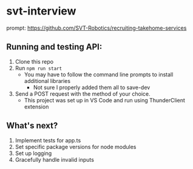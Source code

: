 # svt-interview

prompt: https://github.com/SVT-Robotics/recruiting-takehome-services

## Running and testing API:
1. Clone this repo
2. Run `npm run start`
    - You may have to follow the command line prompts to install additional libraries
        - Not sure I properly added them all to save-dev
3. Send a POST request with the method of your choice.
    - This project was set up in VS Code and run using ThunderClient extension
    
## What's next?
1. Implement tests for app.ts
2. Set specific package versions for node modules
3. Set up logging
4. Gracefully handle invalid inputs